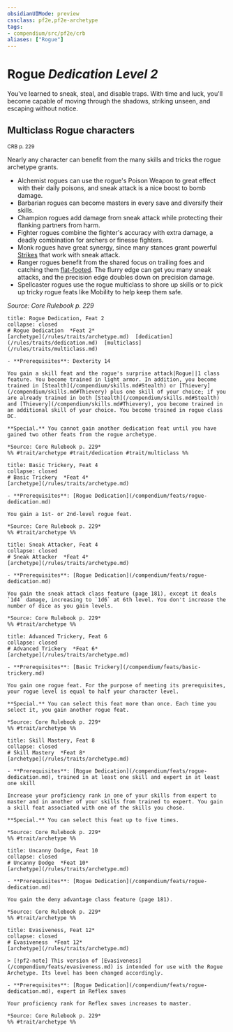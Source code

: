 ```yaml
---
obsidianUIMode: preview
cssclass: pf2e,pf2e-archetype
tags:
- compendium/src/pf2e/crb
aliases: ["Rogue"]
---
```

# Rogue *Dedication Level 2*  

You've learned to sneak, steal, and disable traps. With time and luck, you'll become capable of moving through the shadows, striking unseen, and escaping without notice.

## Multiclass Rogue characters
<sup>CRB p. 229</sup>

Nearly any character can benefit from the many skills and tricks the rogue archetype grants.

- Alchemist rogues can use the rogue's Poison Weapon to great effect with their daily poisons, and sneak attack is a nice boost to bomb damage.
- Barbarian rogues can become masters in every save and diversify their skills.
- Champion rogues add damage from sneak attack while protecting their flanking partners from harm.
- Fighter rogues combine the fighter's accuracy with extra damage, a deadly combination for archers or finesse fighters.
- Monk rogues have great synergy, since many stances grant powerful [Strikes](/rules/actions/strike.md) that work with sneak attack.
- Ranger rogues benefit from the shared focus on trailing foes and catching them [flat-footed](/rules/conditions.md#Flat-footed). The flurry edge can get you many sneak attacks, and the precision edge doubles down on precision damage.
- Spellcaster rogues use the rogue multiclass to shore up skills or to pick up tricky rogue feats like Mobility to help keep them safe.

*Source: Core Rulebook p. 229*

```ad-embed-feat
title: Rogue Dedication, Feat 2
collapse: closed
# Rogue Dedication  *Feat 2*  
[archetype](/rules/traits/archetype.md)  [dedication](/rules/traits/dedication.md)  [multiclass](/rules/traits/multiclass.md)  

- **Prerequisites**: Dexterity 14

You gain a skill feat and the rogue's surprise attack|Rogue||1 class feature. You become trained in light armor. In addition, you become trained in [Stealth](/compendium/skills.md#Stealth) or [Thievery](/compendium/skills.md#Thievery) plus one skill of your choice; if you are already trained in both [Stealth](/compendium/skills.md#Stealth) and [Thievery](/compendium/skills.md#Thievery), you become trained in an additional skill of your choice. You become trained in rogue class DC.

**Special.** You cannot gain another dedication feat until you have gained two other feats from the rogue archetype.

*Source: Core Rulebook p. 229*  
%% #trait/archetype #trait/dedication #trait/multiclass %%
```  

```ad-embed-feat
title: Basic Trickery, Feat 4
collapse: closed
# Basic Trickery  *Feat 4*  
[archetype](/rules/traits/archetype.md)  

- **Prerequisites**: [Rogue Dedication](/compendium/feats/rogue-dedication.md)

You gain a 1st- or 2nd-level rogue feat.

*Source: Core Rulebook p. 229*  
%% #trait/archetype %%
```  

```ad-embed-feat
title: Sneak Attacker, Feat 4
collapse: closed
# Sneak Attacker  *Feat 4*  
[archetype](/rules/traits/archetype.md)  

- **Prerequisites**: [Rogue Dedication](/compendium/feats/rogue-dedication.md)

You gain the sneak attack class feature (page 181), except it deals `1d4` damage, increasing to `1d6` at 6th level. You don't increase the number of dice as you gain levels.

*Source: Core Rulebook p. 229*  
%% #trait/archetype %%
```  

```ad-embed-feat
title: Advanced Trickery, Feat 6
collapse: closed
# Advanced Trickery  *Feat 6*  
[archetype](/rules/traits/archetype.md)  

- **Prerequisites**: [Basic Trickery](/compendium/feats/basic-trickery.md)

You gain one rogue feat. For the purpose of meeting its prerequisites, your rogue level is equal to half your character level.

**Special.** You can select this feat more than once. Each time you select it, you gain another rogue feat.

*Source: Core Rulebook p. 229*  
%% #trait/archetype %%
```  

```ad-embed-feat
title: Skill Mastery, Feat 8
collapse: closed
# Skill Mastery  *Feat 8*  
[archetype](/rules/traits/archetype.md)  

- **Prerequisites**: [Rogue Dedication](/compendium/feats/rogue-dedication.md), trained in at least one skill and expert in at least one skill

Increase your proficiency rank in one of your skills from expert to master and in another of your skills from trained to expert. You gain a skill feat associated with one of the skills you chose.

**Special.** You can select this feat up to five times.

*Source: Core Rulebook p. 229*  
%% #trait/archetype %%
```  

```ad-embed-feat
title: Uncanny Dodge, Feat 10
collapse: closed
# Uncanny Dodge  *Feat 10*  
[archetype](/rules/traits/archetype.md)  

- **Prerequisites**: [Rogue Dedication](/compendium/feats/rogue-dedication.md)

You gain the deny advantage class feature (page 181).

*Source: Core Rulebook p. 229*  
%% #trait/archetype %%
```  

```ad-embed-feat
title: Evasiveness, Feat 12*
collapse: closed
# Evasiveness  *Feat 12*  
[archetype](/rules/traits/archetype.md)  

> [!pf2-note] This version of [Evasiveness](/compendium/feats/evasiveness.md) is intended for use with the Rogue Archetype. Its level has been changed accordingly.

- **Prerequisites**: [Rogue Dedication](/compendium/feats/rogue-dedication.md), expert in Reflex saves

Your proficiency rank for Reflex saves increases to master.

*Source: Core Rulebook p. 229*  
%% #trait/archetype %%
```